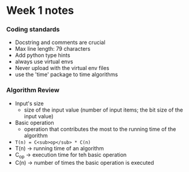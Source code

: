 # Week 1 notes
### Coding standards
- Docstring and comments are crucial
- Max line length: 79 characters
- Add python type hints
- always use virtual envs
- Never upload with the virtual env files
- use the 'time' package to time algorithms
### Algorithm Review
- Input's size
    - size of the input value (number of input items; the bit size of the input value)
- Basic operation
    - operation that contributes the most to the running time of the algorithm
- `T(n) = C<sub>op</sub> * C(n)`
- T(n) -> running time of an algorithm
- C<sub>op</sub> -> execution time for teh basic operation
- C(n) -> number of times the basic operation is executed

